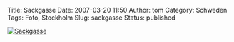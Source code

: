 Title: Sackgasse
Date: 2007-03-20 11:50
Author: tom
Category: Schweden
Tags: Foto, Stockholm
Slug: sackgasse
Status: published

[![Sackgasse](/pic/sackgasse_s.jpg "Sackgasse")](/pic/sackgasse_l.jpg)

